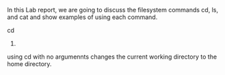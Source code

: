 In this Lab report, we are going to discuss the filesystem commands cd, ls, and cat and show examples of using each command.

cd

1.
using cd with no argumennts changes the current working directory to the home directory.







   

